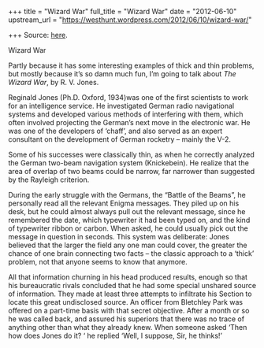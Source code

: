 +++
title = "Wizard War"
full_title = "Wizard War"
date = "2012-06-10"
upstream_url = "https://westhunt.wordpress.com/2012/06/10/wizard-war/"

+++
Source: [here](https://westhunt.wordpress.com/2012/06/10/wizard-war/).

Wizard War

Partly because it has some interesting examples of thick and thin
problems, but mostly because it’s so damn much fun, I’m going to talk
about *The Wizard War*, by R. V. Jones.

Reginald Jones (Ph.D. Oxford, 1934)was one of the first scientists to
work for an intelligence service. He investigated German radio
navigational systems and developed various methods of interfering with
them, which often involved projecting the German’s next move in the
electronic war. He was one of the developers of ‘chaff’, and also
served as an expert consultant on the development of German rocketry –
mainly the V-2.

Some of his successes were classically thin, as when he correctly
analyzed the German two-beam navigation system (Knickebein). He realize
that the area of overlap of two beams could be narrow, far narrower than
suggested by the Rayleigh criterion.

During the early struggle with the Germans, the “Battle of the Beams”,
he personally read all the relevant Enigma messages. They piled up on
his desk, but he could almost always pull out the relevant message,
since he remembered the date, which typewriter it had been typed on, and
the kind of typewriter ribbon or carbon. When asked, he could usually
pick out the message in question in seconds. This system was
deliberate: Jones believed that the larger the field any one man could
cover, the greater the chance of one brain connecting two facts – the
classic approach to a ‘thick’ problem, not that anyone seems to know
that anymore.

All that information churning in his head produced results, enough so
that his bureaucratic rivals concluded that he had some special unshared
source of information. They made at least three attempts to infiltrate
his Section to locate this great undisclosed source. An officer from
Bletchley Park was offered on a part-time basis with that secret
objective. After a month or so he was called back, and assured his
superiors that there was no trace of anything other than what they
already knew. When someone asked ‘Then how does Jones do it? ‘ he
replied ‘Well, I suppose, Sir, he thinks!’

